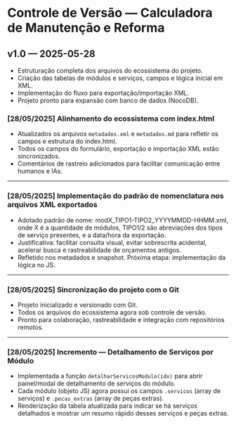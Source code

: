 # Controle de Versão — Calculadora de Manutenção e Reforma

## v1.0 — 2025-05-28
- Estruturação completa dos arquivos do ecossistema do projeto.
- Criação das tabelas de módulos e serviços, campos e lógica inicial em XML.
- Implementação do fluxo para exportação/importação XML.
- Projeto pronto para expansão com banco de dados (NocoDB).

<!--
  Incremento: Registro de atualização do ecossistema para alinhar com index.html (28/05/2025).
-->

### [28/05/2025] Alinhamento do ecossistema com index.html

- Atualizados os arquivos `metadados.xml` e `metadados.md` para refletir os campos e estrutura do index.html.
- Todos os campos do formulário, exportação e importação XML estão sincronizados.
- Comentários de rastreio adicionados para facilitar comunicação entre humanos e IAs.

---

### [28/05/2025] Implementação do padrão de nomenclatura nos arquivos XML exportados

- Adotado padrão de nome: modX_TIPO1-TIPO2_YYYYMMDD-HHMM.xml, onde X é a quantidade de módulos, TIPO1/2 são abreviações dos tipos de serviço presentes, e a data/hora da exportação.
- Justificativa: facilitar consulta visual, evitar sobrescrita acidental, acelerar busca e rastreabilidade de orçamentos antigos.
- Refletido nos metadados e snapshot. Próxima etapa: implementação da lógica no JS.

---

### [28/05/2025] Sincronização do projeto com o Git

- Projeto inicializado e versionado com Git.
- Todos os arquivos do ecossistema agora sob controle de versão.
- Pronto para colaboração, rastreabilidade e integração com repositórios remotos.

---

### [28/05/2025] Incremento — Detalhamento de Serviços por Módulo

- Implementada a função `detalharServicosModulo(idx)` para abrir painel/modal de detalhamento de serviços do módulo.
- Cada módulo (objeto JS) agora possui os campos `.servicos` (array de serviços) e `.pecas_extras` (array de peças extras).
- Renderização da tabela atualizada para indicar se há serviços detalhados e mostrar um resumo rápido desses serviços e peças extras.